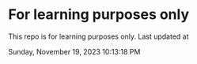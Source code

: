 # For learning purposes only
This repo is for learning purposes only.
Last updated at

Sunday, November 19, 2023 10:13:18 PM

